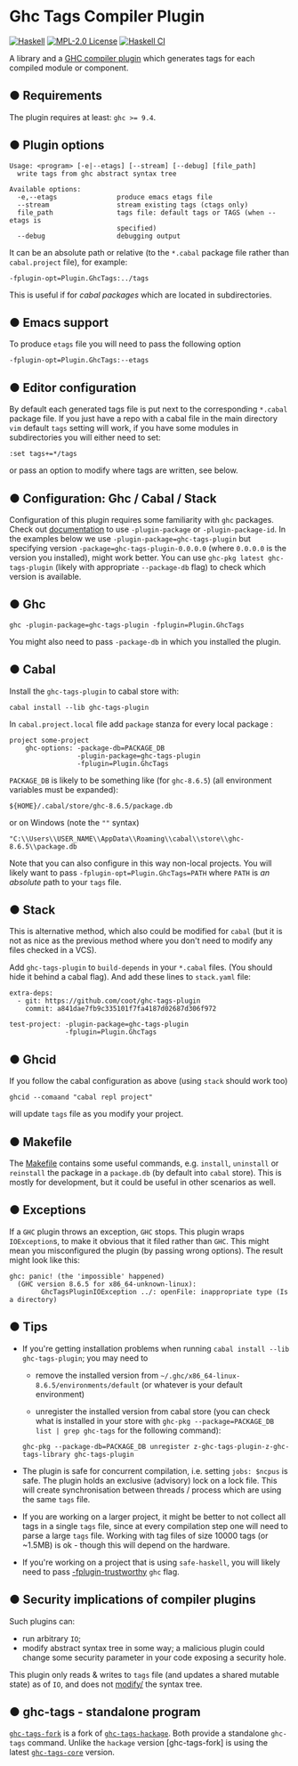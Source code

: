 Ghc Tags Compiler Plugin
========================
[![Haskell](https://img.shields.io/badge/language-Haskell-8D82AC.svg?style=for-the-badge)](https://haskell.org)
[![MPL-2.0 License](http://img.shields.io/badge/license-MPL20-brightgreen.svg?style=for-the-badge)](https://github.com/coot/ghc-tags-plugin/blob/master/ghc-tags-core/LICENSE)
[![Haskell CI](https://img.shields.io/github/actions/workflow/status/coot/ghc-tags-plugin/ci.yml?branch=master&label=Build&style=for-the-badge)](https://github.com/coot/ghc-tags-plugin/actions/workflows/ci.yml)

A library and a [GHC compiler
plugin](https://downloads.haskell.org/~ghc/latest/docs/html/users_guide/extending_ghc.html#compiler-plugins)
which generates tags for each compiled module or component.


● Requirements
--------------

The plugin requires at least: `ghc >= 9.4`.

● Plugin options
----------------

```
Usage: <program> [-e|--etags] [--stream] [--debug] [file_path]
  write tags from ghc abstract syntax tree

Available options:
  -e,--etags               produce emacs etags file
  --stream                 stream existing tags (ctags only)
  file_path                tags file: default tags or TAGS (when --etags is
                           specified)
  --debug                  debugging output
```

It can be an absolute path or relative (to the `*.cabal` package file rather
than `cabal.project` file), for example:
```
-fplugin-opt=Plugin.GhcTags:../tags
```
This is useful if for *cabal packages* which are located in subdirectories.

## ● Emacs support

To produce `etags` file you will need to pass the following option
```
-fplugin-opt=Plugin.GhcTags:--etags
```

## ● Editor configuration

By default each generated tags file is put next to the corresponding `*.cabal`
package file.  If you just have a repo with a cabal file in the main directory
`vim` default `tags` setting will work, if you have some modules in
subdirectories you will either need to set:
```
:set tags+=*/tags
```
or pass an option to modify where tags are written, see below.

● Configuration: Ghc / Cabal / Stack
------------------------------------

Configuration of this plugin requires some familiarity with `ghc` packages.
Check out
[documentation](https://downloads.haskell.org/~ghc/latest/docs/html/users_guide/packages.html#packages)
to use `-plugin-package` or `-plugin-package-id`.  In the examples below we
use `-plugin-package=ghc-tags-plugin` but specifying version
`-package=ghc-tags-plugin-0.0.0.0` (where `0.0.0.0` is the version you
installed), might work better.  You can use `ghc-pkg latest ghc-tags-plugin`
(likely with appropriate `--package-db` flag) to check which version is
available.

## ● Ghc

```
ghc -plugin-package=ghc-tags-plugin -fplugin=Plugin.GhcTags
```

You might also need to pass `-package-db` in which you installed the plugin.

## ● Cabal

Install the `ghc-tags-plugin` to cabal store with:
```
cabal install --lib ghc-tags-plugin
```

In `cabal.project.local` file add `package` stanza for every local package :
```
project some-project
    ghc-options: -package-db=PACKAGE_DB
                 -plugin-package=ghc-tags-plugin
                 -fplugin=Plugin.GhcTags
```

`PACKAGE_DB` is likely to be something like (for `ghc-8.6.5`)
(all environment variables must be expanded):
```
${HOME}/.cabal/store/ghc-8.6.5/package.db
```
or on Windows (note the `""` syntax)
```
"C:\\Users\\USER_NAME\\AppData\\Roaming\\cabal\\store\\ghc-8.6.5\\package.db
```

Note that you can also configure in this way non-local projects.  You will
likely want to pass `-fplugin-opt=Plugin.GhcTags=PATH` where `PATH` is *an
absolute* path to your `tags` file.


## ● Stack

This is alternative method, which also could be modified for `cabal` (but it is
not as nice as the previous method where you don't need to modify any files
checked in a VCS).

Add `ghc-tags-plugin` to  `build-depends` in your `*.cabal` files. (You should
hide it behind a cabal flag).  And add these lines to `stack.yaml` file:

```
extra-deps:
  - git: https://github.com/coot/ghc-tags-plugin
    commit: a841dae7fb9c335101f7fa4187d02687d306f972

test-project: -plugin-package=ghc-tags-plugin
              -fplugin=Plugin.GhcTags
```

## ● Ghcid

If you follow the cabal configuration as above (using `stack` should work too)
```
ghcid --comaand "cabal repl project"
```
will update `tags` file as you modify your project.


## ● Makefile

The [Makefile](https://github.com/coot/ghc-tags-plugin/blob/master/Makefile)
contains some useful commands, e.g. `install`,  `uninstall` or `reinstall` the
package in a `package.db` (by default into `cabal` store).  This is mostly for
development, but it could be useful in other scenarios as well.

● Exceptions
------------

If a `GHC` plugin throws an exception, `GHC` stops.  This plugin wraps
`IOException`s, to make it obvious that it filed rather than `GHC`.  This
might mean you misconfigured the plugin (by passing wrong options).  The
result might look like this:

```
ghc: panic! (the 'impossible' happened)
  (GHC version 8.6.5 for x86_64-unknown-linux):
        GhcTagsPluginIOException ../: openFile: inappropriate type (Is a directory)

```

● Tips
------

- If you're getting installation problems when running
  `cabal install --lib ghc-tags-plugin`; you may need to

  * remove the installed version from
    `~/.ghc/x86_64-linux-8.6.5/environments/default`
  (or whatever is your default environment)

  * unregister the installed version from cabal store (you can check what is
  installed in your store with `ghc-pkg --package=PACKAGE_DB list | grep ghc-tags`
  for the following command):

  ```
  ghc-pkg --package-db=PACKAGE_DB unregister z-ghc-tags-plugin-z-ghc-tags-library ghc-tags-plugin
  ```

- The plugin is safe for concurrent compilation, i.e. setting `jobs: $ncpus` is
  safe.  The plugin holds an exclusive (advisory) lock on a lock file.  This
  will create synchronisation between threads / process which are using
  the same `tags` file.

- If you are working on a larger project, it might be better to not collect all
  tags in a single `tags` file, since at every compilation step one will need
  to parse a large `tags` file.  Working with tag files of size 10000 tags (or
  ~1.5MB) is ok - though this will depend on the hardware.

- If you're working on a project that is using `safe-haskell`, you will likely
  need to pass
  [-fplugin-trustworthy](https://downloads.haskell.org/~ghc/latest/docs/html/users_guide/extending_ghc.html?highlight=plugin#ghc-flag--fplugin-trustworthy)
  `ghc` flag.


● Security implications of compiler plugins
-------------------------------------------

Such plugins can:

* run arbitrary `IO`;
* modify abstract syntax tree in some way;  a malicious plugin could change
  some security parameter in your code exposing a security hole.

This plugin only reads & writes to `tags` file (and updates a shared mutable
state) as of `IO`, and does not
[modify/](https://github.com/coot/ghc-tags-plugin/blob/master/src/Plugin/GhcTags.hs#L95)
the syntax tree.

● ghc-tags - standalone program
-------------------------------

[`ghc-tags-fork`] is a fork of [`ghc-tags-hackage`]. Both provide a standalone
`ghc-tags` command.  Unlike the `hackage` version [ghc-tags-fork] is using the
latest [`ghc-tags-core`] version.

[ghc-issue-20417]: https://gitlab.haskell.org/ghc/ghc/-/issues/20417
[`ghc-tags-fork`]: https://github.com/coot/ghc-tags
[`ghc-tags-hackage`]: https://hackage.haskell.org/package/ghc-tags
[`ghc-tags-core`]: https//hackage.haskell.org/package/ghc-tags-core
